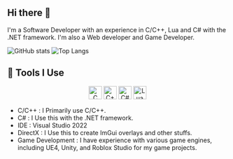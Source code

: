 ## Hi there 👋
I'm a Software Developer with an experience in C/C++, Lua and C# with the .NET framework. I'm also a Web developer and Game Developer.

![GitHub stats](https://github-readme-stats.vercel.app/api?username=NeoXa7&show_icons=true)
![Top Langs](https://github-readme-stats.vercel.app/api/top-langs/?username=NeoXa7&layout=compact)


## 🤖 Tools I Use
<!-- Language and Tool Badges -->
<p align="center">
<img src="https://cdn-icons-png.flaticon.com/512/3665/3665923.png" alt="C" width="30" height="30"/>
<img src="https://cdn-icons-png.flaticon.com/512/6132/6132222.png" alt="C++" width="30" height="30"/>
<img src="https://cdn-icons-png.flaticon.com/512/6132/6132221.png" alt="C#" width="30" height="30"/>
<img src = "https://img.icons8.com/?size=256w&id=vFFJFfHoOHvj" alt="Lua" width="30" height="30"/>
</p>

- C/C++ : I Primarily use C/C++.
- C# : I Use this with the .NET framework.
- IDE : Visual Studio 2022
- DirectX : I Use this to create ImGui overlays and other stuffs.
- Game Development : I have experience with various game engines, including UE4, Unity, and Roblox Studio for my game projects.

<!--
**NeoXa7/NeoXa7** is a ✨ _special_ ✨ repository because its `README.md` (this file) appears on your GitHub profile.

Here are some ideas to get you started:

- 🔭 I’m currently working on ...
- 🌱 I’m currently learning ...
- 👯 I’m looking to collaborate on ...
- 🤔 I’m looking for help with ...
- 💬 Ask me about ...
- 📫 How to reach me: ...
- 😄 Pronouns: ...
- ⚡ Fun fact: ...
-->
